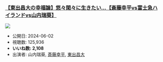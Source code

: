 ### [【東出昌大の幸福論】悠々閑々に生きたい…【斎藤幸平vs富士急ハイランドvs山内瑞葵】](https://www.youtube.com/watch?v=KBQko2ler5M)
[![](https://img.youtube.com/vi/KBQko2ler5M/sddefault.jpg)](https://www.youtube.com/watch?v=KBQko2ler5M)
-   公開日: 2024-06-02
-   視聴数: 125,936
-   **いいね数: 2,108**
-   出演者: 山内瑞葵, [斎藤幸平](/rehacq_fan/people/斎藤幸平 "wikilink"), [東出昌大](/rehacq_fan/people/東出昌大 "wikilink")
